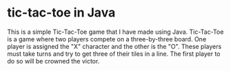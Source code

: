 # tic-tac-toe in Java
This is a simple Tic-Tac-Toe game that I have made using Java. Tic-Tac-Toe is a game where two players compete on a three-by-three board. One player is assigned the "X" character and the other is the "O". These players must take turns and try to get three of their tiles in a line. The first player to do so will be crowned the victor.
